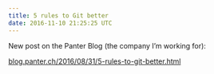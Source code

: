 ```yaml
---
title: 5 rules to Git better
date: 2016-11-10 21:25:25 UTC
---
```


New post on the Panter Blog (the company I’m working for):

[blog.panter.ch/2016/08/31/5-rules-to-git-better.html](http://blog.panter.ch/2016/08/31/5-rules-to-git-better.html)
